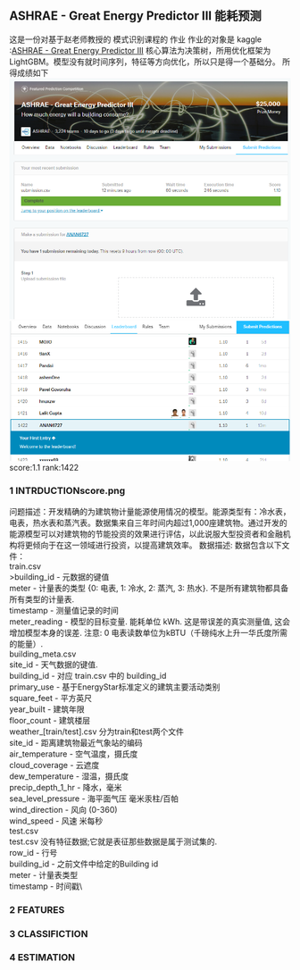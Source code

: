 ## ASHRAE - Great Energy Predictor III 能耗预测
这是一份对基于赵老师教授的 模式识别课程的 作业
作业的对象是 kaggle :[ASHRAE - Great Energy Predictor III](https://www.kaggle.com/c/ashrae-energy-prediction/overview)
核心算法为决策树，所用优化框架为LightGBM。模型没有就时间序列，特征等方向优化，所以只是得一个基础分。
所得成绩如下
    ![result](https://raw.githubusercontent.com/anjie6727/hello-github/master/score.png)
    ![result](https://raw.githubusercontent.com/anjie6727/hello-github/master/rank.png)
score:1.1 rank:1422
### 1 INTRDUCTIONscore.png
问题描述：开发精确的为建筑物计量能源使用情况的模型。能源类型有：冷水表，电表，热水表和蒸汽表。数据集来自三年时间内超过1,000座建筑物。通过开发的能源模型可以对建筑物的节能投资的效果进行评估，以此说服大型投资者和金融机构将更倾向于在这一领域进行投资，以提高建筑效率。
数据描述:  数据包含以下文件：\
train.csv\
	>building_id - 元数据的键值\
	meter - 计量表的类型 {0: 电表, 1: 冷水, 2: 蒸汽, 3: 热水}. 不是所有建筑物都具备所有类型的计量表.\
	timestamp - 测量值记录的时间\
	meter_reading - 模型的目标变量. 能耗单位 kWh. 这是带误差的真实测量值, 这会增加模型本身的误差. 注意:  0 电表读数单位为kBTU（千磅纯水上升一华氏度所需的能量）.\
building_meta.csv\
	site_id - 天气数据的键值.\
	building_id - 对应 train.csv 中的 building_id\
	primary_use - 基于EnergyStar标准定义的建筑主要活动类别\
	square_feet - 平方英尺\
	year_built - 建筑年限\
	floor_count - 建筑楼层\
weather_[train/test].csv 分为train和test两个文件\
	site_id - 距离建筑物最近气象站的编码\
	air_temperature - 空气温度，摄氏度\
	cloud_coverage - 云遮度\
	dew_temperature - 湿温，摄氏度\
	precip_depth_1_hr - 降水，毫米\
	sea_level_pressure - 海平面气压 毫米汞柱/百帕\
	wind_direction - 风向 (0-360)\
	wind_speed - 风速 米每秒\
test.csv\
test.csv 没有特征数据;它就是表征那些数据是属于测试集的.\
	row_id - 行号\
	building_id - 之前文件中给定的Building id\
	meter - 计量表类型\
	timestamp - 时间戳\
### 2 FEATURES

### 3 CLASSIFICTION

### 4 ESTIMATION
